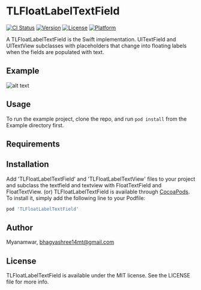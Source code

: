 # TLFloatLabelTextField

[![CI Status](http://img.shields.io/travis/Myanamwar/TLFloatLabelTextField.svg?style=flat)](https://travis-ci.org/Myanamwar/TLFloatLabelTextField)
[![Version](https://img.shields.io/cocoapods/v/TLFloatLabelTextField.svg?style=flat)](http://cocoapods.org/pods/TLFloatLabelTextField)
[![License](https://img.shields.io/cocoapods/l/TLFloatLabelTextField.svg?style=flat)](http://cocoapods.org/pods/TLFloatLabelTextField)
[![Platform](https://img.shields.io/cocoapods/p/TLFloatLabelTextField.svg?style=flat)](http://cocoapods.org/pods/TLFloatLabelTextField)

A TLFloatLabelTextField is the Swift implementation. UITextField and UITextView subclasses with placeholders that change into floating labels when the fields are populated with text.


## Example
![alt text](TLFloatLabelTextField/Example/TLFloatLabelTextField/Images.xcassets/TLFloatTextFieldDemo.imageset/TLFloatTextFieldDemo.gif)
## Usage
To run the example project, clone the repo, and run `pod install` from the Example directory first.

## Requirements

## Installation
Add 'TLFloatLabelTextField' and 'TLFloatLabelTextView' files to your project and subclass the textfield and textview with FloatTextField and FloatTextView.
(or)
TLFloatLabelTextField is available through [CocoaPods](http://cocoapods.org). To install
it, simply add the following line to your Podfile:

```ruby
pod 'TLFloatLabelTextField'
```

## Author

Myanamwar, bhagyashree14mt@gmail.com

## License

TLFloatLabelTextField is available under the MIT license. See the LICENSE file for more info.

